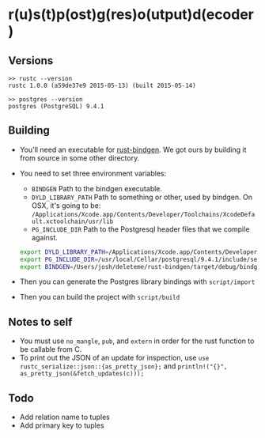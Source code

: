 # r(u)s(t)p(ost)g(res)o(utput)d(ecoder)

Versions
--------

```
>> rustc --version
rustc 1.0.0 (a59de37e9 2015-05-13) (built 2015-05-14)

>> postgres --version
postgres (PostgreSQL) 9.4.1
```

Building
--------

* You'll need an executable for [rust-bindgen](https://crates.io/crates/rust-bindgen).
  We got ours by building it from source in some other directory.
* You need to set three environment variables:
  * `BINDGEN` Path to the bindgen executable.
  * `DYLD_LIBRARY_PATH` Path to something or other, used by bindgen. On OSX, it's going to be: `/Applications/Xcode.app/Contents/Developer/Toolchains/XcodeDefault.xctoolchain/usr/lib`
  * `PG_INCLUDE_DIR` Path to the Postgresql header files that we compile against.

  ```sh
  export DYLD_LIBRARY_PATH=/Applications/Xcode.app/Contents/Developer/Toolchains/XcodeDefault.xctoolchain/usr/lib
  export PG_INCLUDE_DIR=/usr/local/Cellar/postgresql/9.4.1/include/server/
  export BINDGEN=/Users/josh/deleteme/rust-bindgen/target/debug/bindgen
  ```
* Then you can generate the Postgres library bindings with `script/import`
* Then you can build the project with `script/build`


Notes to self
-------------

* You must use `no_mangle`, `pub`, and `extern` in order for the rust function to be callable from C.
* To print out the JSON of an update for inspection, use `use rustc_serialize::json::{as_pretty_json};` and `println!("{}", as_pretty_json(&fetch_updates(c)));`

Todo
----

* Add relation name to tuples
* Add primary key to tuples
